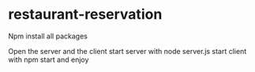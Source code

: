 # restaurant-reservation

Npm install all packages 

Open the server and the client
start server with node server.js
start client with npm start
and enjoy
